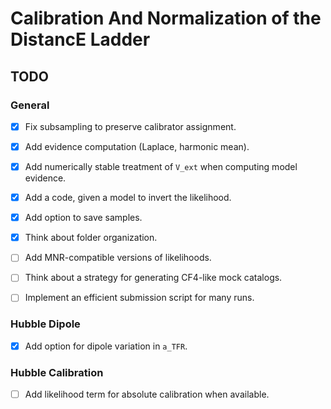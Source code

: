 # Calibration And Normalization of the DistancE Ladder


## TODO

### General
- [x] Fix subsampling to preserve calibrator assignment.
- [x] Add evidence computation (Laplace, harmonic mean).
- [x] Add numerically stable treatment of `V_ext` when computing model evidence.
- [x] Add a code, given a model to invert the likelihood.
- [x] Add option to save samples.

- [x] Think about folder organization.
- [ ] Add MNR-compatible versions of likelihoods.
- [ ] Think about a strategy for generating CF4-like mock catalogs.
- [ ] Implement an efficient submission script for many runs.

### Hubble Dipole
- [x] Add option for dipole variation in `a_TFR`.

### Hubble Calibration
- [ ] Add likelihood term for absolute calibration when available.
